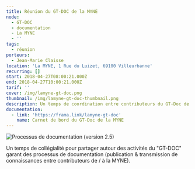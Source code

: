```yaml
---
title: Réunion du GT-DOC de la MYNE
node:
  - GT-DOC
  - documentation
  - La MYNE
  - ''
tags:
  - réunion
porteurs:
  - Jean-Marie Claisse
location: 'La MYNE, 1 Rue du Luizet, 69100 Villeurbanne'
recurring: []
start: 2018-04-27T08:00:21.000Z
end: 2018-04-27T10:00:21.000Z
tarif: ''
cover: /img/lamyne-gt-doc.png
thumbnail: /img/lamyne-gt-doc-thumbnail.png
description: Un temps de coordination entre contributeurs du GT-Doc de la MYNE.
documentation:
  - link: 'https://frama.link/lamyne-gt-doc'
    name: Carnet de bord du GT-Doc de la MYNE
---
```

![Processus de documentation (version 2.5)](/img/gt-doc.png)

Un temps de collégialité pour partager autour des activités du "GT-DOC" garant des processus de documentation (publication & transmission de connaissances entre contributeurs de / à la MYNE).
